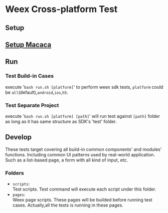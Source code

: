 # Weex Cross-platform Test

## Setup

## [Setup Macaca](https://macacajs.github.io/zh/environment-setup)

## Run 

### Test Build-in Cases
execute '`bash run.sh [platform]`' to perform weex sdk tests, `platform` could be `all`(default),`android`,`ios`,`h5`.

### Test Separate Project
execute '`bash run.sh [platform] [path]`' will run test against `[path]` folder as long as it has same structure as SDK's 'test' folder.

## Develop

These tests target covering all build-in common components' and modules' functions. Including common UI patterns used by real-world application. Such as a list-based page, a form with all kind of input, etc.


### Folders

* `scripts`:    
    Test scripts. Test command will execute each script under this folder.
* `pages`:    
    Weex page scripts. These pages will be builded before running test cases. Actually,all the tests is running in these pages.